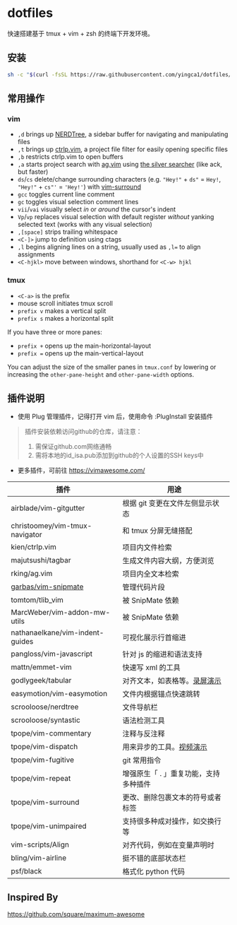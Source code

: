 # dotfiles

快速搭建基于 tmux + vim + zsh 的终端下开发环境。

## 安装

```bash
sh -c "$(curl -fsSL https://raw.githubusercontent.com/yingca1/dotfiles/master/install.sh)"
```

## 常用操作

### vim

* `,d` brings up [NERDTree](https://github.com/scrooloose/nerdtree), a sidebar buffer for navigating and manipulating files
* `,t` brings up [ctrlp.vim](https://github.com/ctrlpvim/ctrlp.vim), a project file filter for easily opening specific files
* `,b` restricts ctrlp.vim to open buffers
* `,a` starts project search with [ag.vim](https://github.com/rking/ag.vim) using [the silver searcher](https://github.com/ggreer/the_silver_searcher) (like ack, but faster)
* `ds`/`cs` delete/change surrounding characters (e.g. `"Hey!"` + `ds"` = `Hey!`, `"Hey!"` + `cs"'` = `'Hey!'`) with [vim-surround](https://github.com/tpope/vim-surround)
* `gcc` toggles current line comment
* `gc` toggles visual selection comment lines
* `vii`/`vai` visually select *in* or *around* the cursor's indent
* `Vp`/`vp` replaces visual selection with default register *without* yanking selected text (works with any visual selection)
* `,[space]` strips trailing whitespace
* `<C-]>` jump to definition using ctags
* `,l` begins aligning lines on a string, usually used as `,l=` to align assignments
* `<C-hjkl>` move between windows, shorthand for `<C-w> hjkl`

### tmux

* `<C-a>` is the prefix
* mouse scroll initiates tmux scroll
* `prefix v` makes a vertical split
* `prefix s` makes a horizontal split

If you have three or more panes:
* `prefix +` opens up the main-horizontal-layout
* `prefix =` opens up the main-vertical-layout

You can adjust the size of the smaller panes in `tmux.conf` by lowering or increasing the `other-pane-height` and `other-pane-width` options.

## 插件说明

- 使用 Plug 管理插件，记得打开 vim 后，使用命令 :PlugInstall 安装插件
> 插件安装依赖访问github的仓库，请注意：
> 1. 需保证github.com网络通畅
> 2. 需将本地的id_isa.pub添加到github的个人设置的SSH keys中
- 更多插件，可前往 https://vimawesome.com/

| 插件                                                         | 用途                                                         |
| ------------------------------------------------------------ | ------------------------------------------------------------ |
| airblade/vim-gitgutter                                       | 根据 git 变更在文件左侧显示状态                              |
| christoomey/vim-tmux-navigator                               | 和 tmux 分屏无缝搭配                                         |
| kien/ctrlp.vim                                               | 项目内文件检索                                               |
| majutsushi/tagbar                                            | 生成文件内容大纲，方便浏览                                   |
| rking/ag.vim                                                 | 项目内全文本检索                                             |
| [garbas/vim-snipmate](https://github.com/garbas/vim-snipmate) | 管理代码片段                                                 |
| tomtom/tlib_vim                                              | 被 SnipMate 依赖                                             |
| MarcWeber/vim-addon-mw-utils                                 | 被 SnipMate 依赖                                             |
| nathanaelkane/vim-indent-guides                              | 可视化展示行首缩进                                           |
| pangloss/vim-javascript                                      | 针对 js 的缩进和语法支持                                     |
| mattn/emmet-vim                                              | 快速写 xml 的工具                                            |
| godlygeek/tabular                                            | 对齐文本，如表格等。[录屏演示](http://vimcasts.org/episodes/aligning-text-with-tabular-vim/) |
| easymotion/vim-easymotion                                    | 文件内根据锚点快速跳转                                       |
| scrooloose/nerdtree                                          | 文件导航栏                                                   |
| scrooloose/syntastic                                         | 语法检测工具                                                 |
| tpope/vim-commentary                                         | 注释与反注释                                                 |
| tpope/vim-dispatch                                           | 用来异步的工具。[视频演示](https://vimeo.com/63116209)       |
| tpope/vim-fugitive                                           | git 常用指令                                                 |
| tpope/vim-repeat                                             | 增强原生「 . 」重复功能，支持多种插件                        |
| tpope/vim-surround                                           | 更改、删除包裹文本的符号或者标签                             |
| tpope/vim-unimpaired                                         | 支持很多种成对操作，如交换行等                               |
| vim-scripts/Align                                            | 对齐代码，例如在变量声明时                                   |
| bling/vim-airline                                            | 挺不错的底部状态栏                                           |
| psf/black                                                    | 格式化 python 代码                                           |

## Inspired By

https://github.com/square/maximum-awesome
